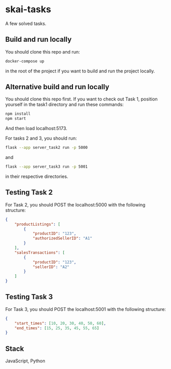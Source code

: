 # skai-tasks
A few solved tasks.


## Build and run locally
You should clone this repo and run:
```bash
docker-compose up
``` 
in the root of the project if you want to build and run the project locally.

## Alternative build and run locally
You should clone this repo first.
If you want to check out Task 1, position yourself in the task1 directory and run these commands:
```bash
npm install
npm start
``` 
And then load localhost:5173.

For tasks 2 and 3, you should run:
```bash
flask --app server_task2 run -p 5000
``` 
and
```bash
flask --app server_task3 run -p 5001
``` 
in their respective directories.

## Testing Task 2
For Task 2, you should POST the localhost:5000 with the following structure:
```json
{
    "productListings": [
        {
            "productID": "123",
            "authorizedSellerID": "A1"
        }
    ],
    "salesTransactions": [
        {
            "productID": "123",
            "sellerID": "A2"
        }
    ]
}
``` 

## Testing Task 3
For Task 3, you should POST the localhost:5001 with the following structure:
```json
{
    "start_times": [10, 20, 30, 40, 50, 60],
    "end_times": [15, 25, 35, 45, 55, 65]
}
``` 

## Stack
JavaScript, Python
